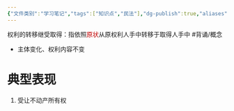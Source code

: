 ```yaml
---
{"文件类别":"学习笔记","tags":["知识点","民法"],"dg-publish":true,"aliases":["转移继受取得"],"permalink":"/学习笔记studyup/民法总论/权利的转移继受取得/","dgPassFrontmatter":true,"created":"2024-10-13T10:06:04.798+08:00","updated":"2024-11-14T23:15:26.141+08:00"}
---
```


权利的转移继受取得：指依照<font color="#c00000">原状</font>从原权利人手中转移于取得人手中 #背诵/概念 
- 主体变化、权利内容不变
# 典型表现
1. 受让不动产所有权